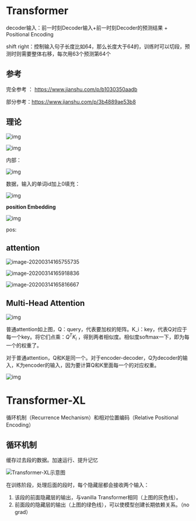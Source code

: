 # Transformer

decoder输入：前一时刻Decoder输入+前一时刻Decoder的预测结果 + Positional Encoding

shift right：控制输入句子长度比如64，那么长度大于64的，训练时可以切段，预测时则需要整体右移，每次用63个预测第64个

## 参考

完全参考 ： <https://www.jianshu.com/p/b1030350aadb>

部分参考：<https://www.jianshu.com/p/3b4889ae53b8>



## 理论

![img](transfomer.assets/4155986-c83f5d273ab26cf4.webp)

![img](transfomer.assets/4155986-208004e73fb93c97.webp)

内部：

![img](transfomer.assets/4155986-e7fd5fcf3acc00a3.webp)

数据，输入的单词id加上0填充：

![img](transfomer.assets/4155986-55973882e01d8033.webp)



**position Embedding**

![img](transfomer.assets/4155986-4dc080003f1e0350.webp)

pos: 

## attention

![image-20200314165755735](transfomer.assets/image-20200314165755735.png)

![image-20200314165918836](transfomer.assets/image-20200314165918836.png)

![image-20200314165816667](transfomer.assets/image-20200314165816667.png)



## Multi-Head Attention

![img](transfomer.assets/4155986-d6214fe17fa1ee46.webp)

普通attention如上图，Q：query，代表要加权的矩阵。K_i：key，代表Q对应于每一个key。将它们点乘：$Q^TK_i$ ，得到两者相似度。相似度softmax一下，即为每一个的权重了。

对于普通attention，Q和K是同一个。对于encoder-decoder，Q为decoder的输入，K为encoder的输入，因为要计算Q和K里面每一个的对应权重。

![img](transfomer.assets/4155986-186e416dead74940.webp)



# Transformer-XL

循环机制（Recurrence Mechanism）和相对位置编码（Relative Positional Encoding）

## 循环机制

缓存过去段的数据。加速运行、提升记忆

![Transformer-XL示意图](transfomer.assets/20190407095601191.png)

在训练阶段，处理后面的段时，每个隐藏层都会接收两个输入：

1. 该段的前面隐藏层的输出，与vanilla Transformer相同（上图的灰色线）。
2. 前面段的隐藏层的输出（上图的绿色线），可以使模型创建长期依赖关系。（no grad）































